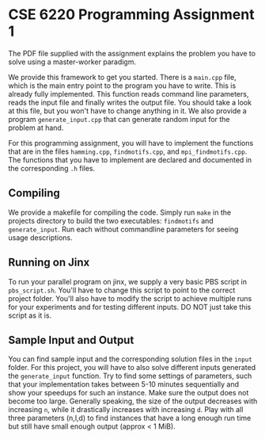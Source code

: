 CSE 6220 Programming Assignment 1
=================================

The PDF file supplied with the assignment explains the problem you have to solve
using a master-worker paradigm.

We provide this framework to get you started. There is a `main.cpp` file, which
is the main entry point to the program you have to write. This is already
fully implemented. This function reads command line parameters, reads the
input file and finally writes the output file. You should take a look at this
file, but you won't have to change anything in it. We also provide a program
`generate_input.cpp` that can generate random input for the problem at hand.

For this programming assignment, you will have to implement the functions
that are in the files `hamming.cpp`, `findmotifs.cpp`, and `mpi_findmotifs.cpp`.
The functions that you have to implement are declared and documented in the
corresponding `.h` files.


Compiling
---------
We provide a makefile for compiling the code. Simply run `make` in the
projects directory to build the two executables: `findmotifs` and
`generate_input`. Run each without commandline parameters for seeing usage
descriptions.

Running on Jinx
---------------
To run your parallel program on jinx, we supply a very basic PBS script
in `pbs_script.sh`. You'll have to change this script to point to the correct
project folder. You'll also have to modify the script to achieve multiple runs
for your experiments and for testing different inputs. DO NOT just take this
script as it is.

Sample Input and Output
-----------------------
You can find sample input and the corresponding solution files in the `input`
folder.  For this project, you will have to also solve different inputs
generated the `generate_input` function. Try to find some settings of
parameters, such that your implementation takes between 5-10 minutes
sequentially and show your speedups for such an instance. Make sure the output
does not become too large.  Generally speaking, the size of the output decreases
with increasing `n`, while it drastically increases with increasing `d`. Play
with all three parameters (n,l,d) to find instances that have a long enough run
time but still have small enough output (approx < 1 MiB).
